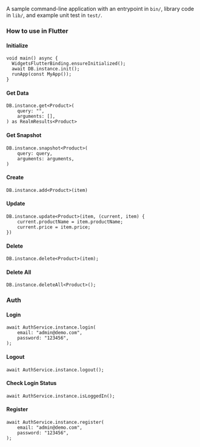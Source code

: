 A sample command-line application with an entrypoint in `bin/`, library code
in `lib/`, and example unit test in `test/`.

### How to use in Flutter

#### Initialize
```
void main() async {
  WidgetsFlutterBinding.ensureInitialized();
  await DB.instance.init();
  runApp(const MyApp());
}
```
#### Get Data
```
DB.instance.get<Product>(
    query: "",
    arguments: [],
) as RealmResults<Product>
```

#### Get Snapshot
```
DB.instance.snapshot<Product>(
    query: query,
    arguments: arguments,
)
```

#### Create
```
DB.instance.add<Product>(item)
```

#### Update
```
DB.instance.update<Product>(item, (current, item) {
    current.productName = item.productName;
    current.price = item.price;
})
```

#### Delete
```
DB.instance.delete<Product>(item);
```

#### Delete All
```
DB.instance.deleteAll<Product>();
```

### Auth

#### Login
```
await AuthService.instance.login(
    email: "admin@demo.com",
    password: "123456",
);
```
#### Logout
```
await AuthService.instance.logout();
```

#### Check Login Status
```
await AuthService.instance.isLoggedIn();
```

#### Register
```
await AuthService.instance.register(
    email: "admin@demo.com",
    password: "123456",
);
```